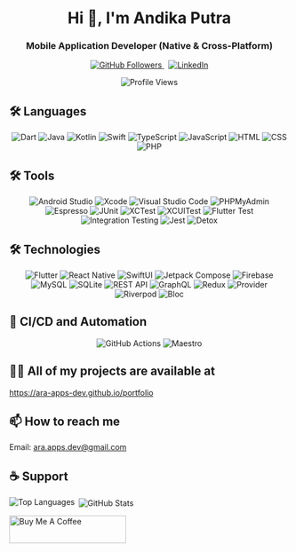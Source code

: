 <h1 align="center">Hi 👋, I'm Andika Putra</h1>
<h3 align="center">Mobile Application Developer (Native & Cross-Platform)</h3>

<p align="center">
  <a href="https://github.com/ara-apps-dev">
    <img src="https://img.shields.io/github/followers/ara-apps-dev?label=Follow&style=social" alt="GitHub Followers">
  </a>
  &nbsp;
  <a href="https://www.linkedin.com/in/andika-p-2a337a214">
    <img src="https://img.shields.io/badge/LinkedIn-Connect-blue" alt="LinkedIn">
  </a>
</p>

<p align="center">
  <img src="https://komarev.com/ghpvc/?username=ara-apps-dev&label=Profile%20views&color=0e75b6&style=flat" alt="Profile Views">
</p>

<h2>🛠 Languages</h2>
<p align="center">
  <img src="https://img.shields.io/badge/Dart-0175C2?style=for-the-badge&logo=dart&logoColor=white" alt="Dart">
  <img src="https://img.shields.io/badge/Java-007396?style=for-the-badge&logo=java&logoColor=white" alt="Java">
  <img src="https://img.shields.io/badge/Kotlin-0095D5?style=for-the-badge&logo=kotlin&logoColor=white" alt="Kotlin">
  <img src="https://img.shields.io/badge/Swift-FA7343?style=for-the-badge&logo=swift&logoColor=white" alt="Swift">
  <img src="https://img.shields.io/badge/TypeScript-007ACC?style=for-the-badge&logo=typescript&logoColor=white" alt="TypeScript">
  <img src="https://img.shields.io/badge/JavaScript-F7DF1E?style=for-the-badge&logo=javascript&logoColor=black" alt="JavaScript">
  <img src="https://img.shields.io/badge/HTML5-E34F26?style=for-the-badge&logo=html5&logoColor=white" alt="HTML">
  <img src="https://img.shields.io/badge/CSS3-1572B6?style=for-the-badge&logo=css3&logoColor=white" alt="CSS">
  <img src="https://img.shields.io/badge/PHP-777BB4?style=for-the-badge&logo=php&logoColor=white" alt="PHP">
</p>

<h2>🛠 Tools</h2>
<p align="center">
  <img src="https://img.shields.io/badge/Android_Studio-3DDC84?style=for-the-badge&logo=android-studio&logoColor=white" alt="Android Studio">
  <img src="https://img.shields.io/badge/Xcode-1575F9?style=for-the-badge&logo=xcode&logoColor=white" alt="Xcode">
  <img src="https://img.shields.io/badge/Visual_Studio_Code-007ACC?style=for-the-badge&logo=visual-studio-code&logoColor=white" alt="Visual Studio Code">
  <img src="https://img.shields.io/badge/PHPMyAdmin-00529B?style=for-the-badge&logo=phpmyadmin&logoColor=white" alt="PHPMyAdmin">
  <img src="https://img.shields.io/badge/Espresso-3DDC84?style=for-the-badge&logo=android&logoColor=white" alt="Espresso">
  <img src="https://img.shields.io/badge/JUnit-25A162?style=for-the-badge&logo=junit5&logoColor=white" alt="JUnit">
  <img src="https://img.shields.io/badge/XCTest-1575F9?style=for-the-badge&logo=xcode&logoColor=white" alt="XCTest">
  <img src="https://img.shields.io/badge/XCUITest-5A5A5A?style=for-the-badge&logo=xcode&logoColor=white" alt="XCUITest">
  <img src="https://img.shields.io/badge/Flutter_Test-02569B?style=for-the-badge&logo=flutter&logoColor=white" alt="Flutter Test">
  <img src="https://img.shields.io/badge/Integration_Testing-FFA100?style=for-the-badge&logo=flutter&logoColor=white" alt="Integration Testing">
  <img src="https://img.shields.io/badge/Jest-C21325?style=for-the-badge&logo=jest&logoColor=white" alt="Jest">
  <img src="https://img.shields.io/badge/Detox-7E57C2?style=for-the-badge&logo=detox&logoColor=white" alt="Detox">
</p>

<h2>🛠 Technologies</h2>
<p align="center">
  <img src="https://img.shields.io/badge/Flutter-02569B?style=for-the-badge&logo=flutter&logoColor=white" alt="Flutter">
  <img src="https://img.shields.io/badge/React_Native-20232A?style=for-the-badge&logo=react&logoColor=61DAFB" alt="React Native">
  <img src="https://img.shields.io/badge/SwiftUI-34AADC?style=for-the-badge&logo=swift&logoColor=white" alt="SwiftUI">
  <img src="https://img.shields.io/badge/Jetpack_Compose-4285F4?style=for-the-badge&logo=jetpack-compose&logoColor=white" alt="Jetpack Compose">
  <img src="https://img.shields.io/badge/Firebase-FFCA28?style=for-the-badge&logo=firebase&logoColor=black" alt="Firebase">
  <img src="https://img.shields.io/badge/MySQL-4479A1?style=for-the-badge&logo=mysql&logoColor=white" alt="MySQL">
  <img src="https://img.shields.io/badge/SQLite-003B57?style=for-the-badge&logo=sqlite&logoColor=white" alt="SQLite">
  <img src="https://img.shields.io/badge/REST_API-000000?style=for-the-badge&logo=rest&logoColor=white" alt="REST API">
  <img src="https://img.shields.io/badge/GraphQL-E10098?style=for-the-badge&logo=graphql&logoColor=white" alt="GraphQL">
  <img src="https://img.shields.io/badge/Redux-764ABC?style=for-the-badge&logo=redux&logoColor=white" alt="Redux">
  <img src="https://img.shields.io/badge/Provider-1D3557?style=for-the-badge&logoColor=white" alt="Provider">
  <img src="https://img.shields.io/badge/Riverpod-8E2DE2?style=for-the-badge&logoColor=white" alt="Riverpod">
  <img src="https://img.shields.io/badge/Bloc-4B86F1?style=for-the-badge&logoColor=white" alt="Bloc">
</p>

<h2>🚀 CI/CD and Automation</h2>
<p align="center">
  <img src="https://img.shields.io/badge/GitHub_Actions-2088FF?style=for-the-badge&logo=github-actions&logoColor=white" alt="GitHub Actions">
  <img src="https://img.shields.io/badge/Maestro-A5C9FF?style=for-the-badge&logo=maestro&logoColor=white" alt="Maestro">
</p>

<h2>👨‍💻 All of my projects are available at</h2>
<p>
  <a href="https://ara-apps-dev.github.io/portfolio">https://ara-apps-dev.github.io/portfolio</a>
</p>

<h2>📫 How to reach me</h2>
<p>
  Email: <a href="mailto:ara.apps.dev@gmail.com">ara.apps.dev@gmail.com</a>
</p>

<h2>☕ Support</h2>

<p><img align="left" src="https://github-readme-stats.vercel.app/api/top-langs/?username=ara-apps-dev&layout=compact&hide_border=true&langs_count=6" alt="Top Languages" /></p>
    <p>&nbsp;<img align="center" src="https://github-readme-stats.vercel.app/api?username=ara-apps-dev&show_icons=true&hide_border=true&count_private=true" alt="GitHub Stats" /></p>

<p align="left">
  <a href="https://buymeacoffee.com/ara_apps_dev" target="_blank"><img src="https://cdn.buymeacoffee.com/buttons/v2/default-yellow.png" height="50" width="210" alt="Buy Me A Coffee"></a>
</p>
